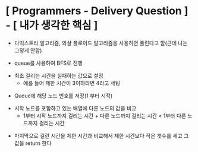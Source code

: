 # [ Programmers - Delivery Question ] - [ 내가 생각한 핵심 ]
> 
* 다익스트라 알고리즘, 와샬 플로이드 알고리즘을 사용하면 풀린다고 함(근데 나는 그렇게 안함)
>
* queue를 사용하여 BFS로 진행 
>
* 최초 걸리는 시간을 실패하는 값으로 설정 
  - 예를 들어 제한 시간이 3이하라면 4라고 세팅
>
* Queue에 해당 노드 번호를 저장(1 부터 시작)
>
* 시작 노드를 포함하고 있는 배열에 다른 노드의 값을 비교
  - 1부터 시작 노드까지 걸리는 시간 + 다른 노드까지 걸리는 시간 < 1부터 다른 노드까지 걸리는 시간
> 
* 마지막으로 걸린 시간을 제한 시간과 비교해서 제한 시간보다 작은 갯수를 세고 그 값을 return 한다